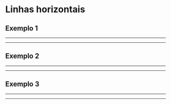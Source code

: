 # Linhas horizontais

## Exemplo 1


***
---

## Exemplo 2 

* * * 
- - -
## Exemplo 3 


*************************************************************
-------------------------------------------------------------